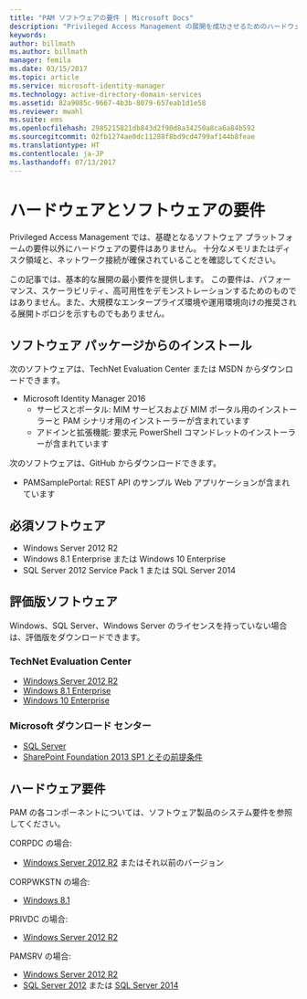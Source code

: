```yaml
---
title: "PAM ソフトウェアの要件 | Microsoft Docs"
description: "Privileged Access Management の展開を成功させるためのハードウェアとソフトウェアの要件を確認する"
keywords: 
author: billmath
ms.author: billmath
manager: femila
ms.date: 03/15/2017
ms.topic: article
ms.service: microsoft-identity-manager
ms.technology: active-directory-domain-services
ms.assetid: 82a9085c-9667-4b3b-8079-657eab1d1e58
ms.reviewer: mwahl
ms.suite: ems
ms.openlocfilehash: 2985215821db843d2f90d8a34250a8ca6a84b592
ms.sourcegitcommit: 02fb1274ae0dc11288f8bd9cd4799af144b8feae
ms.translationtype: HT
ms.contentlocale: ja-JP
ms.lasthandoff: 07/13/2017
---
```

# ハードウェアとソフトウェアの要件
<a id="hardware-and-software-requirements" class="xliff"></a>

Privileged Access Management では、基礎となるソフトウェア プラットフォームの要件以外にハードウェアの要件はありません。 十分なメモリまたはディスク領域と、ネットワーク接続が確保されていることを確認してください。

この記事では、基本的な展開の最小要件を提供します。 この要件は、パフォーマンス、スケーラビリティ、高可用性をデモンストレーションするためのものではありません。また、大規模なエンタープライズ環境や運用環境向けの推奨される展開トポロジを示すものでもありません。

## ソフトウェア パッケージからのインストール
<a id="installing-from-software-packages" class="xliff"></a>

次のソフトウェアは、TechNet Evaluation Center または MSDN からダウンロードできます。  
- Microsoft Identity Manager 2016
  - サービスとポータル: MIM サービスおよび MIM ポータル用のインストーラーと PAM シナリオ用のインストーラーが含まれています
  - アドインと拡張機能: 要求元 PowerShell コマンドレットのインストーラーが含まれています

次のソフトウェアは、GitHub からダウンロードできます。  
- PAMSamplePortal: REST API のサンプル Web アプリケーションが含まれています

## 必須ソフトウェア
<a id="required-software" class="xliff"></a>

- Windows Server 2012 R2  
- Windows 8.1 Enterprise または Windows 10 Enterprise  
- SQL Server 2012 Service Pack 1 または SQL Server 2014  

## 評価版ソフトウェア
<a id="evaluation-software" class="xliff"></a>

Windows、SQL Server、Windows Server のライセンスを持っていない場合は、評価版をダウンロードできます。

### TechNet Evaluation Center
<a id="technet-evaluation-center" class="xliff"></a>

- [Windows Server 2012 R2](https://www.microsoft.com/evalcenter/evaluate-windows-server-2012-r2)  
- [Windows 8.1 Enterprise](https://www.microsoft.com/evalcenter/evaluate-windows-8-1-enterprise)  
- [Windows 10 Enterprise](https://www.microsoft.com/evalcenter/evaluate-windows-10-enterprise)  

### Microsoft ダウンロード センター
<a id="microsoft-download-center" class="xliff"></a>

- [SQL Server](https://www.microsoft.com/download/details.aspx?id=29066)  
- [SharePoint Foundation 2013 SP1 とその前提条件](https://www.microsoft.com/download/details.aspx?id=42039)

## ハードウェア要件
<a id="hardware-requirements" class="xliff"></a>

PAM の各コンポーネントについては、ソフトウェア製品のシステム要件を参照してください。

CORPDC の場合:  
- [Windows Server 2012 R2](https://technet.microsoft.com/library/dn303418.aspx) またはそれ以前のバージョン

CORPWKSTN の場合:  
- [Windows 8.1](http://windows.microsoft.com/windows-8/system-requirements)

PRIVDC の場合:  
- [Windows Server 2012 R2](https://technet.microsoft.com/library/dn303418.aspx)

PAMSRV の場合:
- [Windows Server 2012 R2](https://technet.microsoft.com/library/dn303418.aspx)  
- [SQL Server 2012](https://msdn.microsoft.com/library/ms143506(sql.110).aspx) または [SQL Server 2014](https://msdn.microsoft.com/en-us/library/ms143506(v=sql.120).aspx)
